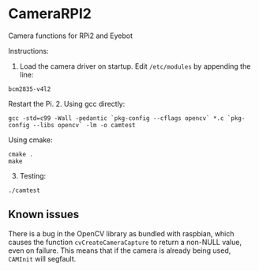 # CameraRPI2
Camera functions for RPi2 and Eyebot

Instructions:

1. Load the camera driver on startup. Edit `/etc/modules` by appending the line:
  
  ~~~~~
  bcm2835-v4l2
  ~~~~~
  
  Restart the Pi.
2. Using gcc directly:
    
  ~~~~~
  gcc -std=c99 -Wall -pedantic `pkg-config --cflags opencv` *.c `pkg-config --libs opencv` -lm -o camtest
  ~~~~~
  
  Using cmake:
  
  ~~~~~
  cmake .
  make
  ~~~~~
3. Testing:

  ~~~~~
  ./camtest
  ~~~~~

## Known issues
There is a bug in the OpenCV library as bundled with raspbian, which causes the function `cvCreateCameraCapture` to return a non-NULL value, even on failure. This means that if the camera is already being used, `CAMInit` will segfault.
